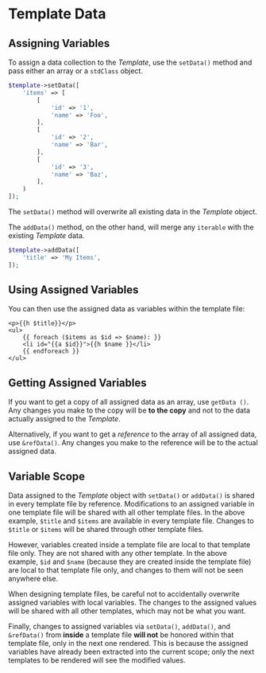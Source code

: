 # Template Data

## Assigning Variables

To assign a data collection to the _Template_, use the `setData()` method and
pass either an array or a `stdClass` object.

```php
$template->setData([
    'items' => [
        [
            'id' => '1',
            'name' => 'Foo',
        ],
        [
            'id' => '2',
            'name' => 'Bar',
        ],
        [
            'id' => '3',
            'name' => 'Baz',
        ],
    )
]);
```

The `setData()` method will overwrite all existing data in the _Template_
object.

The `addData()` method, on the other hand, will merge any `iterable` with the
existing _Template_ data.

```php
$template->addData([
    'title' => 'My Items',
]);
```

## Using Assigned Variables

You can then use the assigned data as variables within the template file:

```html+php
<p>{{h $title}}</p>
<ul>
    {{ foreach ($items as $id => $name): }}
    <li id="{{a $id}}">{{h $name }}</li>
    {{ endforeach }}
</ul>
```

## Getting Assigned Variables

If you want to get a copy of all assigned data as an array, use `getData
()`. Any changes you make to the copy will be **to the copy** and not to the
data actually assigned to the _Template_.

Alternatively, if you want to get a *reference* to the array of all assigned
data, use `&refData()`. Any changes you make to the reference will be to the
actual assigned data.

## Variable Scope

Data assigned to the _Template_ object with `setData()` or `addData()` is
shared in every template file by reference. Modifications to an assigned
variable in one template file will be shared with all other template files.
In the above example, `$title` and `$items` are available in every template
file. Changes to `$title` or `$items` will be shared through other template
files.

However, variables created inside a template file are local to that template
file only. They are not shared with any other template. In the above example,
`$id` and `$name` (because they are created inside the template file) are
local to that template file only, and changes to them will not be seen
anywhere else.

When designing template files, be careful not to accidentally overwrite
assigned variables with local variables. The changes to the assigned values
will be shared with all other templates, which may not be what you want.

Finally, changes to assigned variables via `setData()`, `addData()`, and
`&refData()` from **inside** a template file **will not** be honored within
that template file, only in the next one rendered. This is because the
assigned variables have already been extracted into the current scope; only
the next templates to be rendered will see the modified values.

